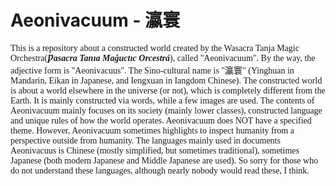 # Aeonivacuum - 瀛寰
<font face="Times New Roman">This is a repository about a constructed world created by the Wasacra Tanja Magic Orchestra(<b><i>Ƿasacra Tanɪa Mağuctɪc Orcestrá</i></b>), called "Aeonivacuum". By the way, the adjective form is "Aeonivacuus". The Sino-cultural name is "</font><font face="MS Mincho">瀛寰</font><font face="Times New Roman">" (Yinghuan in Mandarin, Eikan in Japanese, and Iengxuan in Iangdom Chinese).
The constructed world is about a world elsewhere in the universe (or not), which is completely different from the Earth. It is mainly constructed via words, while a few images are used. The contents of Aeonivacuum mainly focuses on its society (mainly lower classes), constructed language and unique rules of how the world operates.
Aeonivacuum does NOT have a specified theme. However, Aeonivacuum sometimes highlights to inspect humanity from a perspective outside from humanity.
The languages mainly used in documents Aeonivacuus is Chinese (mostly simplified, but sometimes traditional), sometimes Japanese (both modern Japanese and Middle Japanese are used). So sorry for those who do not understand these languages, although nearly nobody would read these, I think.</font>
